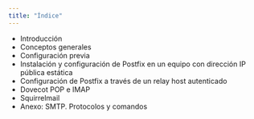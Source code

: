 ```yaml
---
title: "Índice"
---
```


* Introducción
* Conceptos generales
* Configuración previa
* Instalación y configuración de Postfix en un equipo con dirección IP pública estática
* Configuración de Postfix a través de un relay host autenticado
* Dovecot POP e IMAP
* Squirrelmail
* Anexo: SMTP. Protocolos y comandos

